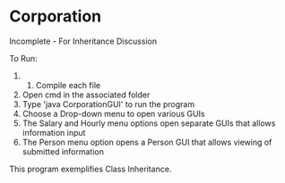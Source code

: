 # Corporation
Incomplete - For Inheritance Discussion

To Run:

1) 1) Compile each file
2) Open cmd in the associated folder
3) Type 'java CorporationGUI' to run the program
4) Choose a Drop-down menu to open various GUIs
5) The Salary and Hourly menu options open separate GUIs that allows information input
6) The Person menu option opens a Person GUI that allows viewing of submitted information

This program exemplifies Class Inheritance.
